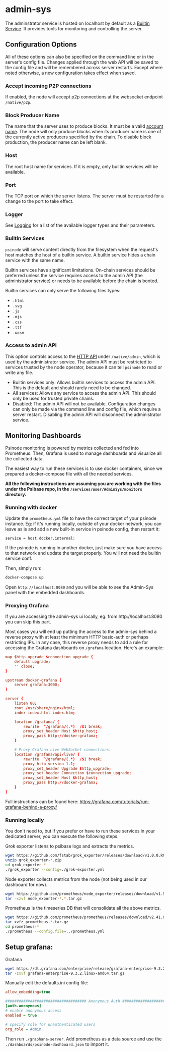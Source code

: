 # admin-sys

The adminstrator service is hosted on localhost by default as a [Builtin Service](#builtin-services). It provides tools for monitoring and controlling the server.

## Configuration Options

All of these options can also be specified on the command line or in the server's config file. Changes applied through the web API will be saved to the config file and will be remembered across server restarts. Except where noted otherwise, a new configuration takes effect when saved.

### Accept incoming P2P connections

If enabled, the node will accept p2p connections at the websocket endpoint `/native/p2p`.

### Block Producer Name

The name that the server uses to produce blocks. It must be a valid [account name](../services/cpp-service/reference/magic-numbers.html#psibaseaccountnumber). The node will only produce blocks when its producer name is one of the currently active producers specified by the chain. To disable block production, the producer name can be left blank.

### Host

The root host name for services. If it is empty, only builtin services will be available.

### Port

The TCP port on which the server listens. The server must be restarted for a change to the port to take effect.

### Logger

See [Logging](../psibase/logging.md) for a list of the available logger types and their parameters.

### Builtin Services

`psinode` will serve content directly from the filesystem when the request's host matches the host of a builtin service. A builtin service hides a chain service with the same name.

Builtin services have significant limitations. On-chain services should be preferred unless the service requires access to the admin API (the administrator service) or needs to be available before the chain is booted.

Builtin services can only serve the following files types:

- `.html`
- `.svg`
- `.js`
- `.mjs`
- `.css`
- `.ttf`
- `.wasm`

### Access to admin API

This option controls access to the [HTTP API](../http.md#node-administrator-services) under `/native/admin`, which is used by the administrator service. The admin API must be restricted to services trusted by the node operator, because it can tell `psinode` to read or write any file.

- Builtin services only: Allows builtin services to access the admin API. This is the default and should rarely need to be changed.
- All services: Allows any service to access the admin API. This should only be used for trusted private chains.
- Disabled: The admin API will not be available. Configuration changes can only be made via the command line and config file, which require a server restart. Disabling the admin API will disconnect the administrator service.

## Monitoring Dashboards

Psinode monitoring is powered by metrics collected and fed into Prometheus. Then, Grafana is used to manage dashboards and visualize all the collected data.

The easiest way to run these services is to use docker containers, since we prepared a docker-compose file with all the needed services.

**All the following instructions are assuming you are working with the files under the Psibase repo, in the `/services/user/AdminSys/monitors` directory.**

### Running with docker

Update the `prometheus.yml` file to have the correct target of your psinode instance. Eg: if it's running locally, outside of your docker network, you can leave as is and add a new built-in service in psinode config, then restart it:

```
service = host.docker.internal:
```

If the psinode is running in another docker, just make sure you have access to that network and update the target properly. You will not need the builtin service conf.

Then, simply run:

```sh
docker-compose up
```

Open `http://localhost:8080` and you will be able to see the Admin-Sys panel with the embedded dashboards.

### Proxying Grafana

If you are accessing the admin-sys ui locally, eg. from http://localhost:8080 you can skip this part.

Most cases you will end up putting the access to the admin-sys behind a reverse proxy with at least the minimum HTTP basic-auth or perhaps restricting IPs. In any case, this reverse proxy needs to add a rule for accessing the Grafana dashboards on `/grafana` location. Here's an example:

```conf
map $http_upgrade $connection_upgrade {
    default upgrade;
    '' close;
}

upstream docker-grafana {
    server grafana:3000;
}

server {
    listen 80;
    root /usr/share/nginx/html;
    index index.html index.htm;

    location /grafana/ {
        rewrite  ^/grafana/(.*)  /$1 break;
        proxy_set_header Host $http_host;
        proxy_pass http://docker-grafana;
    }

    # Proxy Grafana Live WebSocket connections.
    location /grafana/api/live/ {
        rewrite  ^/grafana/(.*)  /$1 break;
        proxy_http_version 1.1;
        proxy_set_header Upgrade $http_upgrade;
        proxy_set_header Connection $connection_upgrade;
        proxy_set_header Host $http_host;
        proxy_pass http://docker-grafana;
    }
}
```

Full instructions can be found here: https://grafana.com/tutorials/run-grafana-behind-a-proxy/

### Running locally

You don't need to, but if you prefer or have to run these services in your dedicated server, you can execute the following steps.

Grok exporter listens to psibase logs and extracts the metrics.

```sh
wget https://github.com/fstab/grok_exporter/releases/download/v1.0.0.RC5/grok_exporter-1.0.0.RC5.linux-amd64.zip
unzip grok_exporter-*.zip
cd grok_exporter-*
./grok_exporter --config=./grok-exporter.yml
```

Node exporter collects metrics from the node (not being used in our dashboard for now).

```sh
wget https://github.com/prometheus/node_exporter/releases/download/v1.5.0/node_exporter-1.5.0.linux-amd64.tar.gz
tar -xzvf node_exporter-*.*.tar.gz
```

Prometheus is the timeseries DB that will consolidate all the above metrics.

```sh
wget https://github.com/prometheus/prometheus/releases/download/v2.41.0/prometheus-2.41.0.linux-amd64.tar.gz
tar xvfz prometheus-*.tar.gz
cd prometheus-*
./prometheus --config.file=../prometheus.yml
```

## Setup grafana:

Grafana

```sh
wget https://dl.grafana.com/enterprise/release/grafana-enterprise-9.3.2.linux-amd64.tar.gz
tar -zxvf grafana-enterprise-9.3.2.linux-amd64.tar.gz
```

Manually edit the defaults.ini config file:

```ini
allow_embedding=true

#################################### Anonymous Auth ######################
[auth.anonymous]
# enable anonymous access
enabled = true

# specify role for unauthenticated users
org_role = Admin
```

Then run `./graphana-server`. Add prometheus as a data source and use the `./dashboards/psinode-dashboard.json` to import it.
